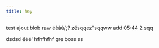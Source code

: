 ```yaml
---
title: hey
---
```

test ajout blob raw éèàù/;? zésqqez"sqqww 
add 05:44 2 sqq

dsdsd
ééé'
hfhfhfhf
gre
boss  ss